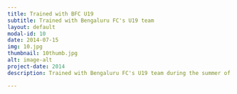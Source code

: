 ```yaml
---
title: Trained with BFC U19
subtitle: Trained with Bengaluru FC's U19 team
layout: default
modal-id: 10
date: 2014-07-15
img: 10.jpg
thumbnail: 10thumb.jpg
alt: image-alt
project-date: 2014
description: Trained with Bengaluru FC's U19 team during the summer of 2014.

---
```

